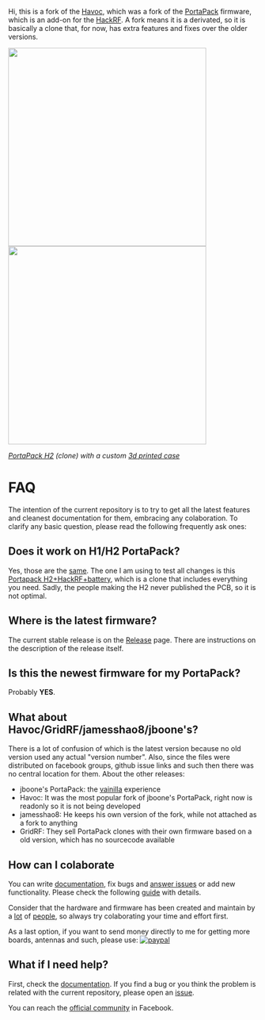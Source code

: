 Hi, this is a fork of the [Havoc](https://github.com/furrtek/portapack-havoc/), which was a fork of the [PortaPack](https://github.com/sharebrained/portapack-hackrf) firmware, which is an add-on for the [HackRF](http://greatscottgadgets.com/hackrf/). A fork means it is a derivated, so it is basically a clone that, for now, has extra features and fixes over the older versions.

[<img src="https://raw.githubusercontent.com/wiki/eried/portapack-mayhem/img/hw_overview_h2_front.png" height="400"> <img src="https://raw.githubusercontent.com/wiki/eried/portapack-mayhem/img/hw_overview_h2_back.png" height="400">](https://github.com/eried/portapack-mayhem/wiki/Hardware-overview)

*[PortaPack H2](https://s.click.aliexpress.com/e/_dSMPvNo) (clone) with a custom [3d printed case](https://github.com/eried/portapack-mayhem/wiki/H2-Enclosure)*

# FAQ

The intention of the current repository is to try to get all the latest features and cleanest documentation for them, embracing any colaboration. To clarify any basic question, please read the following frequently ask ones:

## Does it work on H1/H2 PortaPack?

Yes, those are the [same](https://github.com/eried/portapack-mayhem/wiki/First-steps). The one I am using to test all changes is this [Portapack H2+HackRF+battery](https://s.click.aliexpress.com/e/_dSMPvNo), which is a clone that includes everything you need. Sadly, the people making the H2 never published the PCB, so it is not optimal.

## Where is the latest firmware?

The current stable release is on the [Release](https://github.com/eried/portapack-mayhem/releases/latest) page. There are instructions on the description of the release itself.

## Is this the newest firmware for my PortaPack? 
Probably **YES**.

## What about Havoc/GridRF/jamesshao8/jboone's?
There is a lot of confusion of which is the latest version because no old version used any actual "version number". Also, since the files were distributed on facebook groups, github issue links and such then there was no central location for them. About the other releases:
* jboone's PortaPack: the [vainilla](https://en.wikipedia.org/wiki/Vanilla_software) experience
* Havoc: It was the most popular fork of jboone's PortaPack, right now is readonly so it is not being developed
* jamesshao8: He keeps his own version of the fork, while not attached as a fork to anything
* GridRF: They sell PortaPack clones with their own firmware based on a old version, which has no sourcecode available

## How can I colaborate
You can write [documentation](https://github.com/eried/portapack-mayhem/wiki), fix bugs and [answer issues](https://github.com/eried/portapack-mayhem/issues) or add new functionality. Please check the following [guide](https://github.com/eried/portapack-mayhem/wiki/How-to-colaborate) with details.

Consider that the hardware and firmware has been created and maintain by a [lot](https://github.com/mossmann/hackrf/graphs/contributors) of [people](https://github.com/eried/portapack-mayhem/graphs/contributors), so always try colaborating your time and effort first. 

As a last option, if you want to send money directly to me for getting more boards, antennas and such, please use:
[![paypal](https://www.paypalobjects.com/en_US/i/btn/btn_donateCC_LG.gif)](https://www.paypal.com/cgi-bin/webscr?cmd=_s-xclick&hosted_button_id=CBPQA4HRRPJQ6&source=url)

## What if I need help?
First, check the [documentation](https://github.com/eried/portapack-mayhem/wiki). If you find a bug or you think the problem is related with the current repository, please open an [issue](https://github.com/eried/portapack-mayhem/issues/new/choose).

You can reach the [official community](https://github.com/eried/portapack-mayhem/issues/new/choose) in Facebook. 
